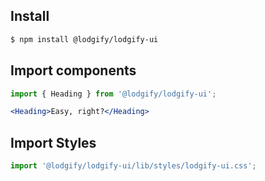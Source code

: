 ## Install

```bash
$ npm install @lodgify/lodgify-ui
```

## Import components

```jsx static
import { Heading } from '@lodgify/lodgify-ui';

<Heading>Easy, right?</Heading>
```

## Import Styles

```jsx static
import '@lodgify/lodgify-ui/lib/styles/lodgify-ui.css';
```
